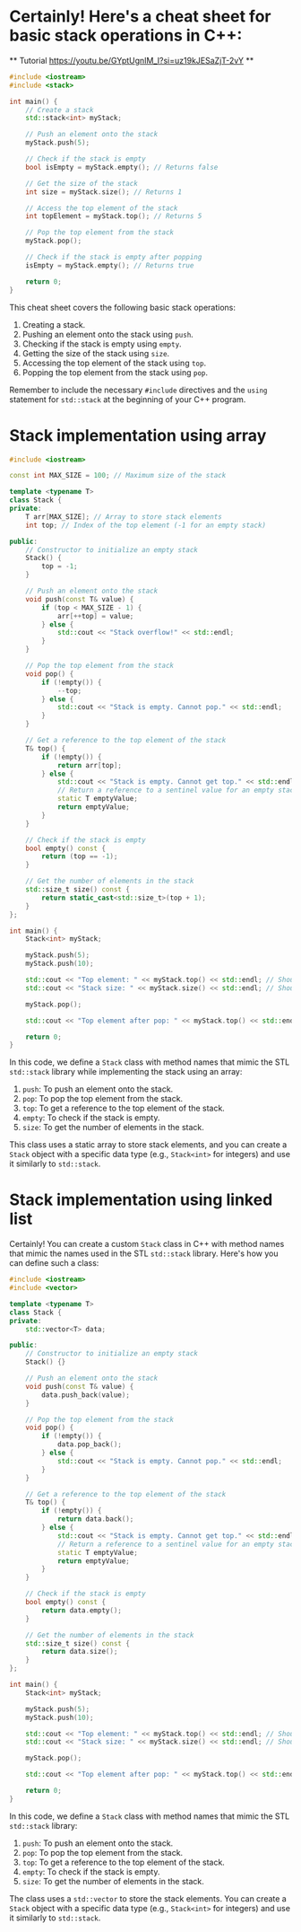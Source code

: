 # Certainly! Here's a cheat sheet for basic stack operations in C++:

** Tutorial https://youtu.be/GYptUgnIM_I?si=uz19kJESaZjT-2vY **

```cpp
#include <iostream>
#include <stack>

int main() {
    // Create a stack
    std::stack<int> myStack;

    // Push an element onto the stack
    myStack.push(5);

    // Check if the stack is empty
    bool isEmpty = myStack.empty(); // Returns false

    // Get the size of the stack
    int size = myStack.size(); // Returns 1

    // Access the top element of the stack
    int topElement = myStack.top(); // Returns 5

    // Pop the top element from the stack
    myStack.pop();

    // Check if the stack is empty after popping
    isEmpty = myStack.empty(); // Returns true

    return 0;
}
```

This cheat sheet covers the following basic stack operations:

1. Creating a stack.
2. Pushing an element onto the stack using `push`.
3. Checking if the stack is empty using `empty`.
4. Getting the size of the stack using `size`.
5. Accessing the top element of the stack using `top`.
6. Popping the top element from the stack using `pop`.

Remember to include the necessary `#include` directives and the `using` statement for `std::stack` at the beginning of your C++ program.

# Stack implementation using array

```cpp
#include <iostream>

const int MAX_SIZE = 100; // Maximum size of the stack

template <typename T>
class Stack {
private:
    T arr[MAX_SIZE]; // Array to store stack elements
    int top; // Index of the top element (-1 for an empty stack)

public:
    // Constructor to initialize an empty stack
    Stack() {
        top = -1;
    }

    // Push an element onto the stack
    void push(const T& value) {
        if (top < MAX_SIZE - 1) {
            arr[++top] = value;
        } else {
            std::cout << "Stack overflow!" << std::endl;
        }
    }

    // Pop the top element from the stack
    void pop() {
        if (!empty()) {
            --top;
        } else {
            std::cout << "Stack is empty. Cannot pop." << std::endl;
        }
    }

    // Get a reference to the top element of the stack
    T& top() {
        if (!empty()) {
            return arr[top];
        } else {
            std::cout << "Stack is empty. Cannot get top." << std::endl;
            // Return a reference to a sentinel value for an empty stack
            static T emptyValue;
            return emptyValue;
        }
    }

    // Check if the stack is empty
    bool empty() const {
        return (top == -1);
    }

    // Get the number of elements in the stack
    std::size_t size() const {
        return static_cast<std::size_t>(top + 1);
    }
};

int main() {
    Stack<int> myStack;

    myStack.push(5);
    myStack.push(10);

    std::cout << "Top element: " << myStack.top() << std::endl; // Should print 10
    std::cout << "Stack size: " << myStack.size() << std::endl; // Should print 2

    myStack.pop();

    std::cout << "Top element after pop: " << myStack.top() << std::endl; // Should print 5

    return 0;
}
```

In this code, we define a `Stack` class with method names that mimic the STL `std::stack` library while implementing the stack using an array:

1. `push`: To push an element onto the stack.
2. `pop`: To pop the top element from the stack.
3. `top`: To get a reference to the top element of the stack.
4. `empty`: To check if the stack is empty.
5. `size`: To get the number of elements in the stack.

This class uses a static array to store stack elements, and you can create a `Stack` object with a specific data type (e.g., `Stack<int>` for integers) and use it similarly to `std::stack`.

# Stack implementation using linked list

Certainly! You can create a custom `Stack` class in C++ with method names that mimic the names used in the STL `std::stack` library. Here's how you can define such a class:

```cpp
#include <iostream>
#include <vector>

template <typename T>
class Stack {
private:
    std::vector<T> data;

public:
    // Constructor to initialize an empty stack
    Stack() {}

    // Push an element onto the stack
    void push(const T& value) {
        data.push_back(value);
    }

    // Pop the top element from the stack
    void pop() {
        if (!empty()) {
            data.pop_back();
        } else {
            std::cout << "Stack is empty. Cannot pop." << std::endl;
        }
    }

    // Get a reference to the top element of the stack
    T& top() {
        if (!empty()) {
            return data.back();
        } else {
            std::cout << "Stack is empty. Cannot get top." << std::endl;
            // Return a reference to a sentinel value for an empty stack
            static T emptyValue;
            return emptyValue;
        }
    }

    // Check if the stack is empty
    bool empty() const {
        return data.empty();
    }

    // Get the number of elements in the stack
    std::size_t size() const {
        return data.size();
    }
};

int main() {
    Stack<int> myStack;

    myStack.push(5);
    myStack.push(10);

    std::cout << "Top element: " << myStack.top() << std::endl; // Should print 10
    std::cout << "Stack size: " << myStack.size() << std::endl; // Should print 2

    myStack.pop();

    std::cout << "Top element after pop: " << myStack.top() << std::endl; // Should print 5

    return 0;
}
```

In this code, we define a `Stack` class with method names that mimic the STL `std::stack` library:

1. `push`: To push an element onto the stack.
2. `pop`: To pop the top element from the stack.
3. `top`: To get a reference to the top element of the stack.
4. `empty`: To check if the stack is empty.
5. `size`: To get the number of elements in the stack.

The class uses a `std::vector` to store the stack elements. You can create a `Stack` object with a specific data type (e.g., `Stack<int>` for integers) and use it similarly to `std::stack`.
